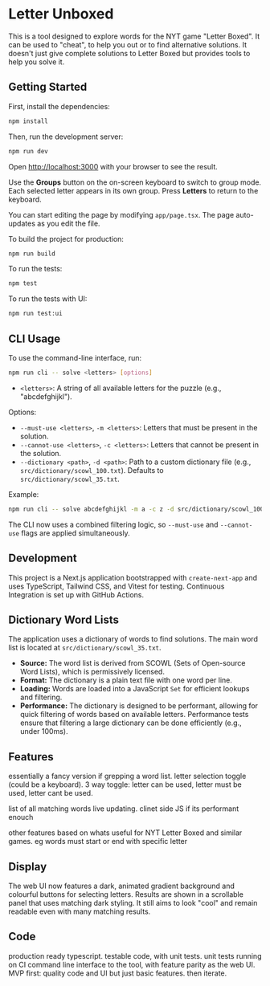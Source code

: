 # Letter Unboxed

This is a tool designed to explore words for the NYT game "Letter Boxed".
It can be used to "cheat", to help you out or to find alternative solutions.
It doesn't just give complete solutions to Letter Boxed but provides
tools to help you solve it.

## Getting Started

First, install the dependencies:

```bash
npm install
```

Then, run the development server:

```bash
npm run dev
```

Open [http://localhost:3000](http://localhost:3000) with your browser to see the result.

Use the **Groups** button on the on-screen keyboard to switch to group mode. Each selected letter appears in its own group. Press **Letters** to return to the keyboard.

You can start editing the page by modifying `app/page.tsx`. The page auto-updates as you edit the file.

To build the project for production:

```bash
npm run build
```

To run the tests:

```bash
npm test
```

To run the tests with UI:

```bash
npm run test:ui
```

## CLI Usage

To use the command-line interface, run:

```bash
npm run cli -- solve <letters> [options]
```

- `<letters>`: A string of all available letters for the puzzle (e.g., "abcdefghijkl").

Options:
  - `--must-use <letters>`, `-m <letters>`: Letters that must be present in the solution.
  - `--cannot-use <letters>`, `-c <letters>`: Letters that cannot be present in the solution.
  - `--dictionary <path>`, `-d <path>`: Path to a custom dictionary file (e.g., `src/dictionary/scowl_100.txt`). Defaults to `src/dictionary/scowl_35.txt`.

Example:

```bash
npm run cli -- solve abcdefghijkl -m a -c z -d src/dictionary/scowl_100.txt
```

The CLI now uses a combined filtering logic, so `--must-use` and `--cannot-use` flags are applied simultaneously.

## Development

This project is a Next.js application bootstrapped with `create-next-app` and uses TypeScript, Tailwind CSS, and Vitest for testing. Continuous Integration is set up with GitHub Actions.

## Dictionary Word Lists

The application uses a dictionary of words to find solutions. The main word list is located at `src/dictionary/scowl_35.txt`.

- **Source:** The word list is derived from SCOWL (Sets of Open-source Word Lists), which is permissively licensed.
- **Format:** The dictionary is a plain text file with one word per line.
- **Loading:** Words are loaded into a JavaScript `Set` for efficient lookups and filtering.
- **Performance:** The dictionary is designed to be performant, allowing for quick filtering of words based on available letters. Performance tests ensure that filtering a large dictionary can be done efficiently (e.g., under 100ms).

## Features

essentially a fancy version if grepping a word list.
letter selection toggle (could be a keyboard).
3 way toggle: letter can be used, letter must be used, letter cant be used.

list of all matching words
live updating. clinet side JS if its performant enouch

other features based on whats useful for NYT Letter Boxed and similar games.
eg words must start or end with specific letter

## Display

The web UI now features a dark, animated gradient background and colourful
buttons for selecting letters. Results are shown in a scrollable panel that uses
matching dark styling. It still aims to look "cool" and remain readable even
with many matching results.

## Code

production ready typescript.
testable code, with unit tests.
unit tests running on CI
command line interface to the tool, with feature parity as the web UI.
MVP first: quality code and UI but just basic features. then iterate.
